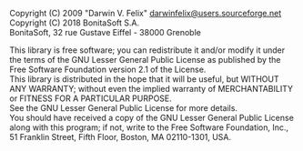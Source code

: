 Copyright (C) 2009 "Darwin V. Felix" <darwinfelix@users.sourceforge.net>  
Copyright (C) 2018 BonitaSoft S.A.  
BonitaSoft, 32 rue Gustave Eiffel - 38000 Grenoble  

This library is free software; you can redistribute it and/or modify it under the terms
of the GNU Lesser General Public License as published by the Free Software Foundation
version 2.1 of the License.  
This library is distributed in the hope that it will be useful, but WITHOUT ANY WARRANTY;
without even the implied warranty of MERCHANTABILITY or FITNESS FOR A PARTICULAR PURPOSE.  
See the GNU Lesser General Public License for more details.  
You should have received a copy of the GNU Lesser General Public License along with this
program; if not, write to the Free Software Foundation, Inc., 51 Franklin Street, Fifth
Floor, Boston, MA 02110-1301, USA.

